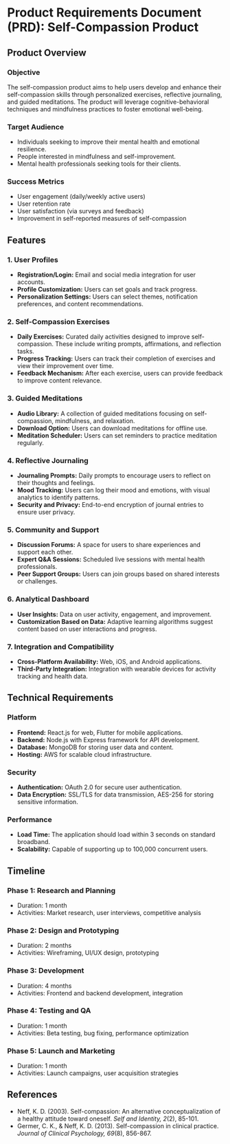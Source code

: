 # Product Requirements Document (PRD): Self-Compassion Product

## Product Overview

### Objective
The self-compassion product aims to help users develop and enhance their self-compassion skills through personalized exercises, reflective journaling, and guided meditations. The product will leverage cognitive-behavioral techniques and mindfulness practices to foster emotional well-being.

### Target Audience
- Individuals seeking to improve their mental health and emotional resilience.
- People interested in mindfulness and self-improvement.
- Mental health professionals seeking tools for their clients.

### Success Metrics
- User engagement (daily/weekly active users)
- User retention rate
- User satisfaction (via surveys and feedback)
- Improvement in self-reported measures of self-compassion

## Features

### 1. User Profiles
- **Registration/Login:** Email and social media integration for user accounts.
- **Profile Customization:** Users can set goals and track progress.
- **Personalization Settings:** Users can select themes, notification preferences, and content recommendations.

### 2. Self-Compassion Exercises
- **Daily Exercises:** Curated daily activities designed to improve self-compassion. These include writing prompts, affirmations, and reflection tasks.
- **Progress Tracking:** Users can track their completion of exercises and view their improvement over time.
- **Feedback Mechanism:** After each exercise, users can provide feedback to improve content relevance.

### 3. Guided Meditations
- **Audio Library:** A collection of guided meditations focusing on self-compassion, mindfulness, and relaxation.
- **Download Option:** Users can download meditations for offline use.
- **Meditation Scheduler:** Users can set reminders to practice meditation regularly.

### 4. Reflective Journaling
- **Journaling Prompts:** Daily prompts to encourage users to reflect on their thoughts and feelings.
- **Mood Tracking:** Users can log their mood and emotions, with visual analytics to identify patterns.
- **Security and Privacy:** End-to-end encryption of journal entries to ensure user privacy.

### 5. Community and Support
- **Discussion Forums:** A space for users to share experiences and support each other.
- **Expert Q&A Sessions:** Scheduled live sessions with mental health professionals.
- **Peer Support Groups:** Users can join groups based on shared interests or challenges.

### 6. Analytical Dashboard
- **User Insights:** Data on user activity, engagement, and improvement.
- **Customization Based on Data:** Adaptive learning algorithms suggest content based on user interactions and progress.

### 7. Integration and Compatibility
- **Cross-Platform Availability:** Web, iOS, and Android applications.
- **Third-Party Integration:** Integration with wearable devices for activity tracking and health data.

## Technical Requirements

### Platform
- **Frontend:** React.js for web, Flutter for mobile applications.
- **Backend:** Node.js with Express framework for API development.
- **Database:** MongoDB for storing user data and content.
- **Hosting:** AWS for scalable cloud infrastructure.

### Security
- **Authentication:** OAuth 2.0 for secure user authentication.
- **Data Encryption:** SSL/TLS for data transmission, AES-256 for storing sensitive information.

### Performance
- **Load Time:** The application should load within 3 seconds on standard broadband.
- **Scalability:** Capable of supporting up to 100,000 concurrent users.

## Timeline

### Phase 1: Research and Planning
- Duration: 1 month
- Activities: Market research, user interviews, competitive analysis

### Phase 2: Design and Prototyping
- Duration: 2 months
- Activities: Wireframing, UI/UX design, prototyping

### Phase 3: Development
- Duration: 4 months
- Activities: Frontend and backend development, integration

### Phase 4: Testing and QA
- Duration: 1 month
- Activities: Beta testing, bug fixing, performance optimization

### Phase 5: Launch and Marketing
- Duration: 1 month
- Activities: Launch campaigns, user acquisition strategies

## References
- Neff, K. D. (2003). Self-compassion: An alternative conceptualization of a healthy attitude toward oneself. *Self and Identity, 2*(2), 85-101.
- Germer, C. K., & Neff, K. D. (2013). Self-compassion in clinical practice. *Journal of Clinical Psychology, 69*(8), 856-867.